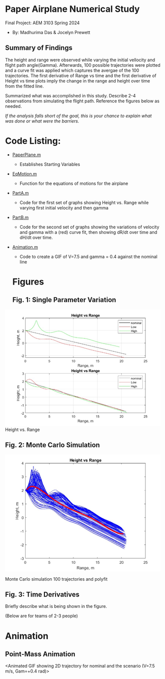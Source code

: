 # Paper Airplane Numerical Study
  Final Project: AEM 3103 Spring 2024
  - By: Madhurima Das & Jocelyn Prewett

  ## Summary of Findings
  <Show the variations studied in a table>
The height and range were observed while varying the initial vellocity and flight path angle(Gamma). Afterwards, 100 possible trajectories were plotted and a curve fit was applied which captures the avergae of the 100 trajectories. The first derivative of Range vs time and the first derivative of Height vs time plots imply the change in the range and height over time from the fitted line. 

  Summarized what was accomplished in this study.  Describe 2-4 observations from simulating the flight path.
  Reference the figures below as needed.

  *If the analysis falls short of the goal, this is your chance to explain what was done or what were the barriers.*
 
  # Code Listing:
- [PaperPlane.m](https://github.com/madhurimadas3/AEM3103/blob/af7bd46c4f5ee8da65c25e1c3dd182f89c386a7f/PaperPlane.m)
	- Establishes Starting Variables
- [EqMotion.m](https://github.com/madhurimadas3/AEM3103/blob/827eb4b64bd9fb1772f3257a30072cc2b40c96f3/EqMotion.m)
	- Function for the equations of motions for the airplane
- [PartA.m](https://github.com/madhurimadas3/AEM3103/blob/827eb4b64bd9fb1772f3257a30072cc2b40c96f3/PartA.m)
	- Code for the first set of graphs showing Height vs. Range while varying first initial velocity and then gamma
- [PartB.m](https://github.com/madhurimadas3/AEM3103/blob/827eb4b64bd9fb1772f3257a30072cc2b40c96f3/PartB.m)
	- Code for the second set of graphs showing the variations of velocity and gamma with a (red) curve fit, then showing dR/dt over time and dH/dt over time.
- [Animation.m](https://github.com/madhurimadas3/AEM3103/blob/827eb4b64bd9fb1772f3257a30072cc2b40c96f3/Animation.m)
	- Code to create a GIF of V=7.5 and gamma = 0.4 against the nominal line

  # Figures

  ## Fig. 1: Single Parameter Variation
![Height vs Range](Figures/PartAheightvsrange.jpg)
Height vs. Range

  ## Fig. 2: Monte Carlo Simulation
 ![Monte Carlo simulation 100 trajectories and polyfit](Figures/PartBMonteCarlo.jpg)

  Monte Carlo simulation 100 trajectories and polyfit

 ## Fig. 3: Time Derivatives
 <Time-derivative of height and range for the fitted trajectory>

  Briefly describe what is being shown in the figure.

  (Below are for teams of 2-3 people)

  # Animation
  ## Point-Mass Animation
  <Animated GIF showing 2D trajectory for nominal and the scenario (V=7.5 m/s, Gam=+0.4 rad)>
  
  


